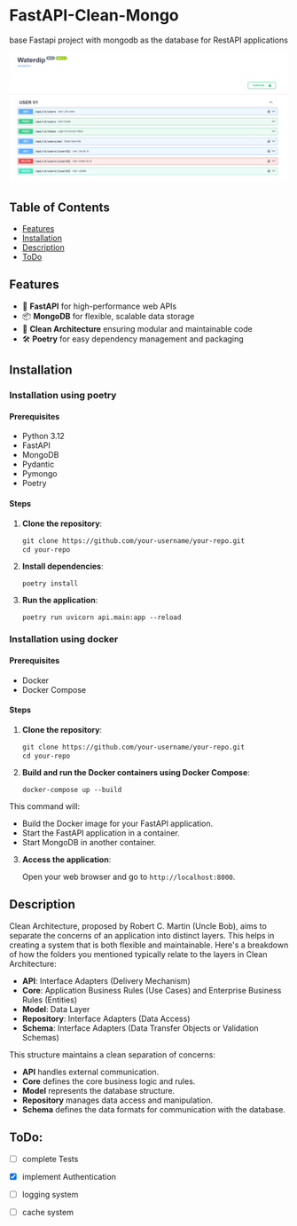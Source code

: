 # FastAPI-Clean-Mongo

base Fastapi project with mongodb as the database for RestAPI applications

![Screenshot of API endpoint](https://github.com/movassaghi6/fastapi-clean-mongo/blob/main/docs-v2.png)

## Table of Contents

- [Features](#Features)
- [Installation](#Installation)
- [Description](#Description)
- [ToDo](#ToDo)



## Features

- 🚀 **FastAPI** for high-performance web APIs
- 📦 **MongoDB** for flexible, scalable data storage
- 🎯 **Clean Architecture** ensuring modular and maintainable code
- 🛠️ **Poetry** for easy dependency management and packaging

## Installation

### Installation using poetry

#### Prerequisites

- Python 3.12
- FastAPI
- MongoDB
- Pydantic
- Pymongo
- Poetry

#### Steps

1. **Clone the repository**:
    
    ```
    git clone https://github.com/your-username/your-repo.git
    cd your-repo
    
    ```
    
2. **Install dependencies**:
    
    ```
    poetry install
    
    ```
    
3. **Run the application**:
    
    ```
    poetry run uvicorn api.main:app --reload
    
    ```

### Installation using docker

#### Prerequisites
- Docker
- Docker Compose

#### Steps

1. **Clone the repository**:

    ```
    git clone https://github.com/your-username/your-repo.git
    cd your-repo
    ```

2. **Build and run the Docker containers using Docker Compose**:

    ```
    docker-compose up --build
    ```

This command will:
- Build the Docker image for your FastAPI application.
- Start the FastAPI application in a container.
- Start MongoDB in another container.

3. **Access the application**:

    Open your web browser and go to `http://localhost:8000`.
    

## Description

Clean Architecture, proposed by Robert C. Martin (Uncle Bob), aims to separate the concerns of an application into distinct layers. This helps in creating a system that is both flexible and maintainable. Here's a breakdown of how the folders you mentioned typically relate to the layers in Clean Architecture:

- **API**: Interface Adapters (Delivery Mechanism)
- **Core**: Application Business Rules (Use Cases) and Enterprise Business Rules (Entities)
- **Model**: Data Layer
- **Repository**: Interface Adapters (Data Access)
- **Schema**: Interface Adapters (Data Transfer Objects or Validation Schemas)

This structure maintains a clean separation of concerns:

- **API** handles external communication.
- **Core** defines the core business logic and rules.
- **Model** represents the database structure.
- **Repository** manages data access and manipulation.
- **Schema** defines the data formats for communication with the database.

## ToDo:

- [ ] complete Tests

- [x] implement Authentication

- [ ] logging system

- [ ] cache system
